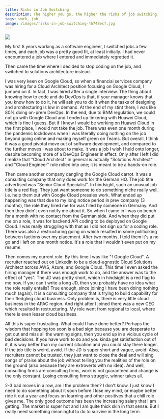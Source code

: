 ```yaml
---
title: Risks in Job Switching
description: The higher you go, the higher the risks of job switching.
tags: work, job
image: /images/risks-in-job-switching-4b748ecf.jpg
---
```


<a href="/blog/risks-in-job-switching">
  <img src="/images/risks-in-job-switching.jpg"/>
</a>

My first 8 years working as a software engineer, I switched jobs a few times, and each job was a pretty good fit, at least initially. I had never encountered a job where I entered and immediately regretted it.

Then came the time where I decided to stop coding on the job, and switched to solutions architecture instead.

I was very keen on Google Cloud, so when a financial services company was hiring for a Cloud Architect position focusing on Google Cloud, I jumped on it. In fact, I was hired after a single interview. The thing about knowing how to code and do DevOps is that, if your manager knows that you know how to do it, he will ask you to do it when the tasks of designing and architecturing is low in demand. At the end of my stint there, I was like 80% doing on-prem DevOps. In the end, due to BNM regulation, we could not go with Google Cloud and I ended up tinkering with Huawei Cloud, which is fine I guess. But if I knew I would be working on Huawei Cloud in the first place, I would not take the job. There was even one month during the pandemic lockdowns when I was literally doing nothing on the job beyond going online and making myself green on Teams. But overall, I think it was a good pivotal move out of software development, and compared to the further moves I was about to make. It was a job I wish I held onto longer, despite becoming more of a DevOps Engineer in effect. Only after I left I did I realize that "Cloud Architect" in general is actually "Solutions Architect" and "Cloud Engineer" role rolled into one; it is meant to be a hands-on role.

Then came another company dangling the Google Cloud carrot. It was a consulting company that only does work for the German HQ. The job title advertised was "Senior Cloud Specialist". In hindsight, such an unusual job title is a red flag. They just want someone to do something niche really well, i.e. help them out with Google Cloud presales work. What ended up happening was that due to my long notice period in prev company (3 months), the role they hired me for was filled by someone in Germany. And then they didn't even notify me about it. So when I came in I was on bench for a month with no contact from the German side. And when they did put me on a role, it was for backend API coding to be deployed on Google Cloud. I was really struggling with that as I did not sign up for a coding role. There was also a restructuring going on which resulted in some politiciking between factions over my placement. After two months, I told them it's a no go and I left on one month notice. It's a role that I wouldn't even put on my resume.

Then comes my current role. By this time I was like "f Google Cloud". A recruiter reached out on LinkedIn to be a cloud-agnostic Cloud Solutions Architect across AWS, Azure, and Google Cloud. This time I even asked the hiring manager if there was enough work to do, and the answer was to the effect of "yes". The JD was pretty short, which in hindsight is a red flag to me now. If you can't write a long JD, then you probably have no idea what the role really entails? True enough, since joining I have been doing nothing much (again). It is a consulting company that is trying to build capability for their fledgling cloud business. Only problem is, there is very little cloud business in the APAC region. And right after I joined there was a new CEO which resulted in restructuring. My role went from regional to local, where there is even lesser cloud business.

All this is super frustrating. What could I have done better? Perhaps the wisdom that hopping too soon is a bad sign because you are desperate to get out and miss all the warning signs, then you end up in a vicious cycle of bad decisions. If you have work to do and you kinda get satisfaction out of it, it is way better than my current situation and you could stay there longer. If the job title is weird, avoid. If the JD is super short and vague, avoid. Also, recruiters cannot be trusted, they just want to close the deal and will sing songs of praise about the job without telling you the realities of the role on the ground (also because they are extroverts with no idea). And well, consulting firms are consulting firms, work is not guaranteed and change is the only constant. Losing consulting firms struggle, winner takes all.

2-3 bad moves in a row, am I the problem then? I don't know. I just know I need to do something about it soon before I lose my mind, or maybe better ride it out a year and focus on learning and other positives that a chill role gives me. The only good outcome has been the increasing salary that I am getting. The market is super hot and I am quite thick skin in that sense. But I really need something meaningful to do to survive in the long term.
